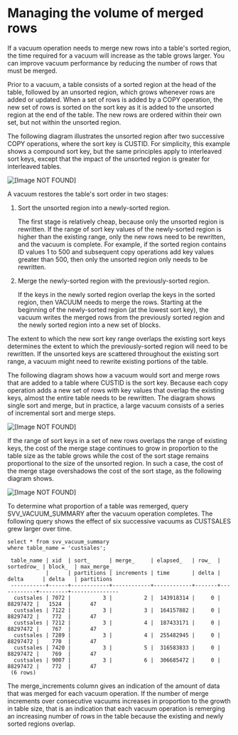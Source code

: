 # Managing the volume of merged rows<a name="vacuum-managing-volume-of-unmerged-rows"></a>

If a vacuum operation needs to merge new rows into a table's sorted region, the time required for a vacuum will increase as the table grows larger\. You can improve vacuum performance by reducing the number of rows that must be merged\. 

Prior to a vacuum, a table consists of a sorted region at the head of the table, followed by an unsorted region, which grows whenever rows are added or updated\. When a set of rows is added by a COPY operation, the new set of rows is sorted on the sort key as it is added to the unsorted region at the end of the table\. The new rows are ordered within their own set, but not within the unsorted region\. 

The following diagram illustrates the unsorted region after two successive COPY operations, where the sort key is CUSTID\. For simplicity, this example shows a compound sort key, but the same principles apply to interleaved sort keys, except that the impact of the unsorted region is greater for interleaved tables\. 

![\[Image NOT FOUND\]](http://docs.aws.amazon.com/redshift/latest/dg/images/vacuum-unsorted-region.png)

A vacuum restores the table's sort order in two stages:

1. Sort the unsorted region into a newly\-sorted region\. 

   The first stage is relatively cheap, because only the unsorted region is rewritten\. If the range of sort key values of the newly\-sorted region is higher than the existing range, only the new rows need to be rewritten, and the vacuum is complete\. For example, if the sorted region contains ID values 1 to 500 and subsequent copy operations add key values greater than 500, then only the unsorted region only needs to be rewritten\. 

1. Merge the newly\-sorted region with the previously\-sorted region\. 

   If the keys in the newly sorted region overlap the keys in the sorted region, then VACUUM needs to merge the rows\. Starting at the beginning of the newly\-sorted region \(at the lowest sort key\), the vacuum writes the merged rows from the previously sorted region and the newly sorted region into a new set of blocks\. 

The extent to which the new sort key range overlaps the existing sort keys determines the extent to which the previously\-sorted region will need to be rewritten\. If the unsorted keys are scattered throughout the existing sort range, a vacuum might need to rewrite existing portions of the table\. 

The following diagram shows how a vacuum would sort and merge rows that are added to a table where CUSTID is the sort key\. Because each copy operation adds a new set of rows with key values that overlap the existing keys, almost the entire table needs to be rewritten\. The diagram shows single sort and merge, but in practice, a large vacuum consists of a series of incremental sort and merge steps\. 

![\[Image NOT FOUND\]](http://docs.aws.amazon.com/redshift/latest/dg/images/vacuum-unsorted-region-sort-merge.png)

If the range of sort keys in a set of new rows overlaps the range of existing keys, the cost of the merge stage continues to grow in proportion to the table size as the table grows while the cost of the sort stage remains proportional to the size of the unsorted region\. In such a case, the cost of the merge stage overshadows the cost of the sort stage, as the following diagram shows\.

![\[Image NOT FOUND\]](http://docs.aws.amazon.com/redshift/latest/dg/images/vacuum-example-merge-region-grows.png)

To determine what proportion of a table was remerged, query SVV\_VACUUM\_SUMMARY after the vacuum operation completes\. The following query shows the effect of six successive vacuums as CUSTSALES grew larger over time\.

```
select * from svv_vacuum_summary
where table_name = 'custsales';

 table_name | xid  | sort_      | merge_     | elapsed_   | row_  | sortedrow_ | block_  | max_merge_
            |      | partitions | increments | time       | delta | delta      | delta   | partitions
 -----------+------+------------+------------+------------+-------+------------+---------+---------------
  custsales | 7072 |          3 |          2 |  143918314 |     0 |   88297472 |   1524  |      47
  custsales | 7122 |          3 |          3 |  164157882 |     0 |   88297472 |    772  |      47
  custsales | 7212 |          3 |          4 |  187433171 |     0 |   88297472 |    767  |      47
  custsales | 7289 |          3 |          4 |  255482945 |     0 |   88297472 |    770  |      47
  custsales | 7420 |          3 |          5 |  316583833 |     0 |   88297472 |    769  |      47
  custsales | 9007 |          3 |          6 |  306685472 |     0 |   88297472 |    772  |      47
 (6 rows)
```

The merge\_increments column gives an indication of the amount of data that was merged for each vacuum operation\. If the number of merge increments over consecutive vacuums increases in proportion to the growth in table size, that is an indication that each vacuum operation is remerging an increasing number of rows in the table because the existing and newly sorted regions overlap\. 